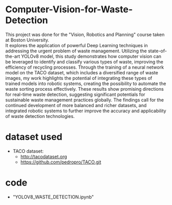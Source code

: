 # Computer-Vision-for-Waste-Detection
This project was done for the "Vision, Robotics and Planning" course taken at Boston University.  
It explores the application of powerful Deep Learning techniques in addressing the urgent problem of waste management. Utilizing the state-of-the-art YOLOv8 model, this study demonstrates how computer vision can be leveraged to identify and classify various types of waste, improving the efficiency of recycling processes. Through the training of a neural network model on the TACO dataset, which includes a diversified range of waste images, my work highlights the potential of integrating these types of trained models into robotic systems, creating the possibility to automate the waste sorting process effectively. These results show promising directions for real-time waste detection, suggesting significant potentials for sustainable waste management practices globally. The findings call for the continued development of more balanced and richer datasets, and integrated robotic systems to further improve the accuracy and applicability of waste detection technologies.

# dataset used
- TACO dataset:
   - http://tacodataset.org
   - https://github.com/pedropro/TACO.git
# code
- "YOLOV8_WASTE_DETECTION.ipynb"
